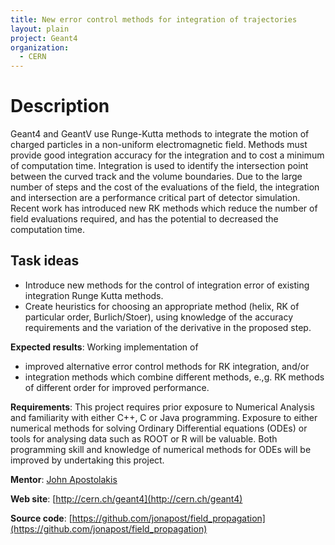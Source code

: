 ```yaml
---
title: New error control methods for integration of trajectories
layout: plain
project: Geant4
organization:
  - CERN
---
```


# Description

Geant4 and GeantV use Runge-Kutta methods to integrate the motion of charged particles in a non-uniform electromagnetic field.  Methods must provide good integration accuracy for the integration and to cost a minimum of computation time.  Integration is used to identify the intersection point between the curved track and the volume boundaries.  Due to the large number of steps and the cost of the evaluations of the field, the integration and intersection are a performance critical part of detector simulation. Recent work has introduced new RK methods which reduce the number of field evaluations required, and has the potential to decreased the computation time.


## Task ideas
 * Introduce new methods for the control of integration error of existing integration Runge Kutta methods.
 * Create heuristics for choosing an appropriate method (helix, RK of particular order, Burlich/Stoer), using knowledge of the accuracy requirements and the variation of the derivative in the proposed step.
 
**Expected results**: Working implementation of
* improved alternative error control methods for RK integration, and/or 
* integration methods which combine different methods, e.,g. RK methods of different order for improved performance.

**Requirements**: This project requires prior exposure to Numerical Analysis and familiarity with either C++, C or Java programming.  Exposure to either numerical methods for solving Ordinary Differential equations (ODEs) or tools for analysing data such as ROOT or R will be valuable. Both programming skill and knowledge of numerical methods for ODEs will be improved by undertaking this project.

**Mentor**: 
[John Apostolakis](mailto:sft-gsoc@cern.ch)

**Web site**: 
[http://cern.ch/geant4](http://cern.ch/geant4)

**Source code**: 
[https://github.com/jonapost/field_propagation](https://github.com/jonapost/field_propagation)

